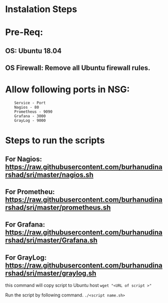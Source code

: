 # Instalation Steps


# Pre-Req: 
OS: Ubuntu 18.04 
-
OS Firewall: Remove all Ubuntu firewall rules. 
-

# Allow following ports in NSG:
        Service - Port
        Nagios - 80
        Prometheus - 9090
        Grafana - 3000
        GrayLog - 9000

# Steps to run the scripts 

## For Nagios: https://raw.githubusercontent.com/burhanudinarshad/sri/master/nagios.sh
## For Prometheu: https://raw.githubusercontent.com/burhanudinarshad/sri/master/prometheus.sh
## For Grafana: https://raw.githubusercontent.com/burhanudinarshad/sri/master/Grafana.sh
## For GrayLog: https://raw.githubusercontent.com/burhanudinarshad/sri/master/graylog.sh

this command will copy script to Ubuntu host
`wget "<URL of script >" `

Run the script by following command.
`./<script name.sh>` 
